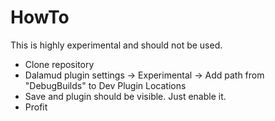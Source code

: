 # HowTo
This is highly experimental and should not be used.

* Clone repository
* Dalamud plugin settings -> Experimental -> Add path from "DebugBuilds" to Dev Plugin Locations
* Save and plugin should be visible. Just enable it.
* Profit
